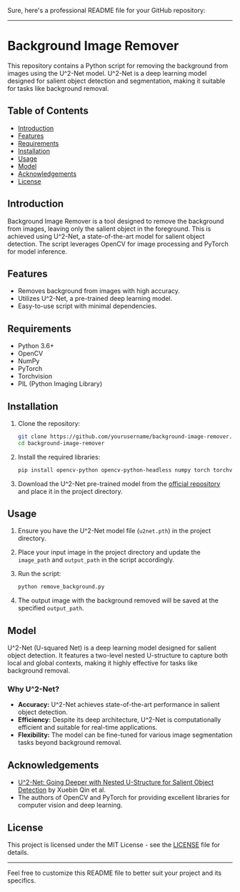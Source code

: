 Sure, here's a professional README file for your GitHub repository:

---

# Background Image Remover

This repository contains a Python script for removing the background from images using the U^2-Net model. U^2-Net is a deep learning model designed for salient object detection and segmentation, making it suitable for tasks like background removal.

## Table of Contents

- [Introduction](#introduction)
- [Features](#features)
- [Requirements](#requirements)
- [Installation](#installation)
- [Usage](#usage)
- [Model](#model)
- [Acknowledgements](#acknowledgements)
- [License](#license)

## Introduction

Background Image Remover is a tool designed to remove the background from images, leaving only the salient object in the foreground. This is achieved using U^2-Net, a state-of-the-art model for salient object detection. The script leverages OpenCV for image processing and PyTorch for model inference.

## Features

- Removes background from images with high accuracy.
- Utilizes U^2-Net, a pre-trained deep learning model.
- Easy-to-use script with minimal dependencies.

## Requirements

- Python 3.6+
- OpenCV
- NumPy
- PyTorch
- Torchvision
- PIL (Python Imaging Library)

## Installation

1. Clone the repository:

    ```sh
    git clone https://github.com/yourusername/background-image-remover.git
    cd background-image-remover
    ```

2. Install the required libraries:

    ```sh
    pip install opencv-python opencv-python-headless numpy torch torchvision
    ```

3. Download the U^2-Net pre-trained model from the [official repository](https://github.com/xuebinqin/U-2-Net) and place it in the project directory.

## Usage

1. Ensure you have the U^2-Net model file (`u2net.pth`) in the project directory.

2. Place your input image in the project directory and update the `image_path` and `output_path` in the script accordingly.

3. Run the script:

    ```sh
    python remove_background.py
    ```

4. The output image with the background removed will be saved at the specified `output_path`.

## Model

U^2-Net (U-squared Net) is a deep learning model designed for salient object detection. It features a two-level nested U-structure to capture both local and global contexts, making it highly effective for tasks like background removal.

### Why U^2-Net?

- **Accuracy:** U^2-Net achieves state-of-the-art performance in salient object detection.
- **Efficiency:** Despite its deep architecture, U^2-Net is computationally efficient and suitable for real-time applications.
- **Flexibility:** The model can be fine-tuned for various image segmentation tasks beyond background removal.

## Acknowledgements

- [U^2-Net: Going Deeper with Nested U-Structure for Salient Object Detection](https://github.com/xuebinqin/U-2-Net) by Xuebin Qin et al.
- The authors of OpenCV and PyTorch for providing excellent libraries for computer vision and deep learning.

## License

This project is licensed under the MIT License - see the [LICENSE](LICENSE) file for details.

---

Feel free to customize this README file to better suit your project and its specifics.
